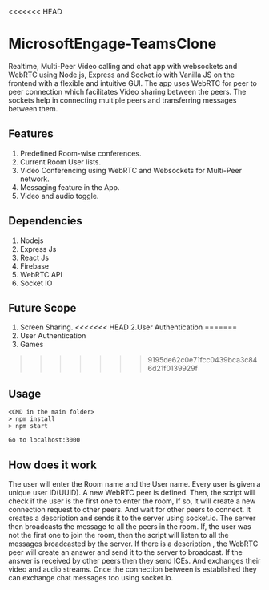 <<<<<<< HEAD
# MicrosoftEngage-TeamsClone

Realtime, Multi-Peer Video calling and chat app with websockets and WebRTC using Node.js, Express and Socket.io with Vanilla JS on the frontend with a flexible and intuitive GUI.
The app uses WebRTC for peer to peer connection which facilitates Video sharing between the peers. The sockets help in connecting multiple peers and transferring messages between them. 

## Features
1. Predefined Room-wise conferences.
2. Current Room User lists.
3. Video Conferencing using WebRTC and Websockets for Multi-Peer network.
4. Messaging feature in the App.
5. Video and audio toggle.

## Dependencies
1. Nodejs
2. Express Js
3. React Js
4. Firebase
5. WebRTC API
6. Socket IO

## Future Scope
1. Screen Sharing.
<<<<<<< HEAD
2.User Authentication
=======
2. User Authentication
3. Games
>>>>>>> 9195de62c0e71fcc0439bca3c846d21f0139929f

## Usage
```
<CMD in the main folder>
> npm install
> npm start

Go to localhost:3000
```

## How does it work
The user will enter the Room name and the User name. Every user is given a unique user ID(UUID). A new WebRTC peer is defined.
Then, the script will check if the user is the first one to enter the room, If so, it will create a new connection request to other peers. And wait for other peers to connect. It creates a description and sends it to the server using socket.io. The server then broadcasts the message to all the peers in the room.
If, the user was not the first one to join the room, then the script will listen to all the messages broadcasted by the server. If there is a description , the WebRTC peer will create an answer and send it to the server to broadcast. If the answer is received by other peers then they send ICEs. And exchanges their video and audio streams.
Once the connection between is established they can exchange chat messages too using socket.io.



